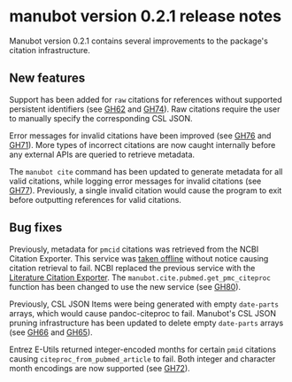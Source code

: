 manubot version 0.2.1 release notes
===================================

Manubot version 0.2.1 contains several improvements to the package's citation infrastructure.

New features
------------

Support has been added for `raw` citations for references without supported persistent identifiers (see [GH62](https://github.com/manubot/manubot/issues/62) and [GH74](https://github.com/manubot/manubot/pull/74)).
Raw citations require the user to manually specify the corresponding CSL JSON.

Error messages for invalid citations have been improved (see [GH76](https://github.com/manubot/manubot/pull/76) and [GH71](https://github.com/manubot/manubot/issues/71)).
More types of incorrect citations are now caught internally before any external APIs are queried to retrieve metadata.

The `manubot cite` command has been updated to generate metadata for all valid citations, while logging error messages for invalid citations (see [GH77](https://github.com/manubot/manubot/pull/77)).
Previously, a single invalid citation would cause the program to exit before outputting references for valid citations.

Bug fixes
---------

Previously, metadata for `pmcid` citations was retrieved from the NCBI Citation Exporter.
This service was [taken offline](https://twitter.com/dhimmel/status/1061787168820092929) without notice causing citation retrieval to fail.
NCBI replaced the previous service with the [Literature Citation Exporter](https://api.ncbi.nlm.nih.gov/lit/ctxp).
The `manubot.cite.pubmed.get_pmc_citeproc` function has been changed to use the new service (see [GH80](https://github.com/manubot/manubot/pull/80)).

Previously, CSL JSON Items were being generated with empty `date-parts` arrays, which would cause pandoc-citeproc to fail.
Manubot's CSL JSON pruning infrastructure has been updated to delete empty `date-parts` arrays (see [GH66](https://github.com/manubot/manubot/issues/66) and [GH65](https://github.com/manubot/manubot/pull/65)).

Entrez E-Utils returned integer-encoded months for certain `pmid` citations causing `citeproc_from_pubmed_article` to fail.
Both integer and character month encodings are now supported (see [GH72](https://github.com/manubot/manubot/pull/72)).
